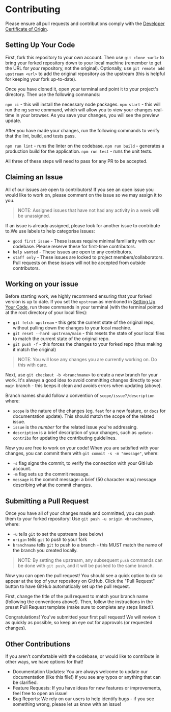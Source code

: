 # Contributing

Please ensure all pull requests and contributions comply with the [Developer Certificate of Origin](https://developercertificate.org/).

## Setting Up Your Code

First, fork this repository to your own account. Then use `git clone <url>` to bring your forked repository down to your local machine (remember to get the URL for *your* repository, not the original). Optionally, use `git remote add upstream <url>` to add the original repository as the upstream (this is helpful for keeping your fork up-to-date).

Once you have cloned it, open your terminal and point it to your project's directory. Then use the following commands:

`npm ci` - this will install the necessary node packages. `npm start` - this will run the ng serve command, which will allow you to view your changes real-time in your browser. As you save your changes, you will see the preview update.

After you have made your changes, run the following commands to verify that the lint, build, and tests pass.

`npm run lint` - runs the linter on the codebase. `npm run build` - generates a production build for the application. `npm run test` - runs the unit tests.

All three of these steps will need to pass for any PR to be accepted.

## Claiming an Issue

All of our issues are open to contributors! If you see an open issue you would like to work on, please comment on the issue so we may assign it to you. 

> NOTE: Assigned issues that have not had any activity in a week will be unassigned.

If an issue is already assigned, please look for another issue to contribute to.We use labels to help categorise issues:
- `good first issue` - These issues require minimal familiarity with our codebase. Please reserve these for first-time contributors.
- `help wanted` - These issues are open to any contributors.
- `staff only` - These issues are locked to project members/collaborators. Pull requests on these issues will not be accepted from outside contributors.

## Working on your issue

Before starting work, we highly recommend ensuring that your forked version is up to date. If you set the `upstream` as mentioned in [Setting Up Your Code](#setting-up-your-code), run these commands in your terminal (with the terminal pointed at the root directory of your local files):
- `git fetch upstream` - this gets the current state of the original repo, without pulling down the changes to your local machine.
- `git reset --hard upstream/main` - this resets the state of your local files to match the current state of the original repo.
- `git push -f` - this forces the changes to your forked repo (thus making it match the original)

> NOTE: You will lose any changes you are currently working on. Do this with care.

Next, use `git checkout -b <branchname>` to create a new branch for your work. It's always a good idea to avoid committing changes directly to your `main` branch - this keeps it clean and avoids errors when updating (above).

Branch names should follow a convention of `scope/issue?/description` where:
- `scope` is the nature of the changes (eg. `feat` for a new feature, or `docs` for documentation update). This should match the scope of the related issue. 
- `issue` is the *number* for the related issue you're addressing.
- `description` is a brief description of your changes, such as `update-contribs` for updating the contributing guidelines.

Now you are free to work on your code! When you are satisfied with your changes, you can commit them with `git commit -s -m "message"`, where:
- `-s` flag signs the commit, to verify the connection with your GitHub account.
- `-m` flag sets up the commit message.
- `message` is the commit message: a brief (50 character max) message describing what the commit changes.

## Submitting a Pull Request

Once you have all of your changes made and committed, you can push them to your forked repository! Use `git push -u origin <branchname>`, where:
- `-u` tells `git` to set the upstream (see below)
- `origin` tells `git` to push to your fork
- `branchname` tells `git` to push to a branch - this MUST match the name of the branch you created locally.

> NOTE: By setting the upstream, any subsequent `push` commands can be done with `git push`, and it will be pushed to the same branch.

Now you can open the pull request! You should see a quick option to do so appear at the top of your repository on GitHub. Click the "Pull Request" button to have GitHub automatically set up the pull request.

First, change the title of the pull request to match your branch name (following the conventions above!). Then, follow the instructions in the preset Pull Request template (make sure to complete any steps listed!). 

Congratulations! You've submitted your first pull request! We will review it as quickly as possible, so keep an eye out for approvals (or requested changes).

## Other Contributions

If you aren't comfortable with the codebase, or would like to contribute in other ways, we have options for that!

- Documentation Updates: You are always welcome to update our documentation (like this file!) if you see any typos or anything that can be clarified.
- Feature Requests: If you have ideas for new features or improvements, feel free to open an issue!
- Bug Reports: We rely on our users to help identify bugs - if you see something wrong, please let us know with an issue!
